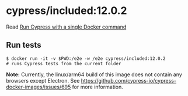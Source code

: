 <!--
WARNING: this file was autogenerated by generate-included-image.js using

    npm run add:included -- 12.0.2 cypress/browsers:node16.16.0-chrome107-ff107-edge
-->

# cypress/included:12.0.2

Read [Run Cypress with a single Docker command][blog post url]

## Run tests

```shell
$ docker run -it -v $PWD:/e2e -w /e2e cypress/included:12.0.2
# runs Cypress tests from the current folder
```

**Note:** Currently, the linux/arm64 build of this image does not contain any browsers except Electron. See https://github.com/cypress-io/cypress-docker-images/issues/695 for more information.

[blog post url]: https://www.cypress.io/blog/2019/05/02/run-cypress-with-a-single-docker-command/
